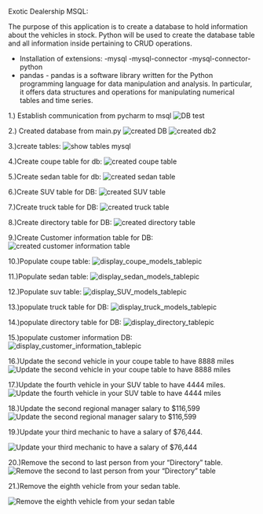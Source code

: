 Exotic Dealership MSQL:

The purpose of this application is to create a database to hold information about the vehicles in stock.
Python will be used to create the database table and all information inside pertaining to CRUD operations.

- Installation of extensions:
-mysql
-mysql-connector
-mysql-connector-python
- pandas - pandas is a software library written for the Python
programming language
for data manipulation and analysis. In particular, it offers
data structures and operations for
manipulating numerical tables and time series.


1.) Establish communication from pycharm to msql
![DB test](https://user-images.githubusercontent.com/126184667/225327432-a3b3fd37-3c58-4683-b0b2-c8f7e5e2afeb.png)

2.) Created database from main.py
![created DB](https://user-images.githubusercontent.com/126184667/225328417-6c8aaa92-a96d-4b0f-9b97-f3e11c5691fd.png)
![created db2](https://user-images.githubusercontent.com/126184667/225335894-f7a69e22-3a40-4838-8ab5-beb9e92f46c8.png)

3.)create tables:
![show tables mysql](https://user-images.githubusercontent.com/126184667/225328080-876a1d30-e486-43ab-9826-85bdae14b07b.png)



4.)Create coupe table for db:
![created coupe table](https://user-images.githubusercontent.com/126184667/225328662-8ffdb9f6-155e-48e9-bd42-b83ee74c4d1d.png)


5.)Create sedan table for db:
![created sedan table](https://user-images.githubusercontent.com/126184667/225329166-a6f9092f-7e92-485e-acb3-e21d346ab984.png)

6.)Create SUV table for DB:
![created SUV table](https://user-images.githubusercontent.com/126184667/225329479-50ec26b5-819e-49c8-b81b-2f9674d4dea9.png)


7.)Create truck table for DB:
![created truck table](https://user-images.githubusercontent.com/126184667/225329771-22985361-886b-4190-be0f-528f32af53bd.png)


8.)Create directory table for DB:
![created directory table](https://user-images.githubusercontent.com/126184667/225330835-2fca9afa-5a08-4f3a-8ab2-a6d7109e86e3.png)

9.)Create Customer information table for DB:
![created customer information table](https://user-images.githubusercontent.com/126184667/225330939-8bf6d315-ab15-47ef-86dd-c5f3bdd6995f.png)


10.)Populate coupe table:
![display_coupe_models_tablepic](https://user-images.githubusercontent.com/126184667/225331132-98c81e9c-191f-4b9b-a240-31fba65d83d1.png)


11.)Populate sedan table:
![display_sedan_models_tablepic](https://user-images.githubusercontent.com/126184667/225331352-93bf0a0e-062a-48e4-91fd-71fa5d3d5c68.png)

12.)Populate suv table:
![display_SUV_models_tablepic](https://user-images.githubusercontent.com/126184667/225331778-7932723a-dfcb-480d-b19c-67481053eb83.png)

13.)populate truck table for DB:
![display_truck_models_tablepic](https://user-images.githubusercontent.com/126184667/225332105-1f20926c-2a68-403a-b3d6-26642f02eb4b.png)

14.)populate directory table for DB:
![display_directory_tablepic](https://user-images.githubusercontent.com/126184667/225332229-ee4e44c8-b8aa-40a0-8379-a676837eb0ad.png)

15.)populate customer information DB:
![display_customer_information_tablepic](https://user-images.githubusercontent.com/126184667/225332373-2c278d90-816d-4f4c-b418-8a0b07cf9a2e.png)


16.)Update the second vehicle in your coupe table to have 8888 miles
![Update the second vehicle in your coupe table to have 8888 miles](https://user-images.githubusercontent.com/126184667/225332561-0104f041-71b5-4464-ac98-270b7626c3f0.png)


17.)Update the fourth vehicle in your SUV table to have 4444 miles.
![Update the fourth vehicle in your SUV table to have 4444 miles](https://user-images.githubusercontent.com/126184667/225332712-c52d91d5-1f84-4eec-970c-a353aa061b3e.png)

18.)Update the second regional manager salary to $116,599
![Update the second regional manager salary to $116,599](https://user-images.githubusercontent.com/126184667/225333691-5db9b724-9db5-462f-962f-21366ba54bcc.png)

19.)Update your third mechanic to have a salary of $76,444.

![Update your third mechanic to have a salary of $76,444](https://user-images.githubusercontent.com/126184667/225333803-c3f1b0d5-8608-4274-9351-31e5fcd88b18.png)

20.)Remove the second to last person from your “Directory” table.
![Remove the second to last person from your “Directory” table](https://user-images.githubusercontent.com/126184667/225333919-19109b8f-94ae-475d-ada3-01ae9819c435.png)

21.)Remove the eighth vehicle from your sedan table.

![Remove the eighth vehicle from your sedan table](https://user-images.githubusercontent.com/126184667/225334070-5a602355-6a98-4f22-a399-3f71905ee32c.png)
